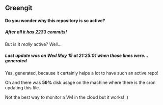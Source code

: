 ## Greengit

#### Do you wonder why this repository is so active?

##### After all it has 2233 commits!

But is it *really* active? Well...

##### Last update was on Wed May 15 at 21:25:01 when those lines were... generated

Yes, generated, because it certainly helps a lot to have such an active repo!

Oh and there was **59%** disk usage on the machine
where there is the cron updating this file.

Not the best way to monitor a VM in the cloud but it works! :)
